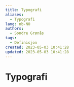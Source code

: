 ```yaml
---
title: Typografi
aliases: 
  - Typografi
lang: nb-NO
authors:
  - Sondre Grønås
tags:
  - Definisjon
created: 2023-05-03 10:41:28
updated: 2023-05-03 10:41:28
---
```

# Typografi
